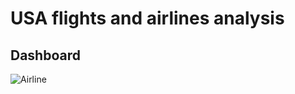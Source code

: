 # USA flights and airlines analysis

## Dashboard

![Airline](https://github.com/user-attachments/assets/6f51e9d1-79ea-4819-80f7-8fdd18c6c7f0)

